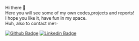 <p>Hi there 👋<br> Here you will see some of my own codes,projects and reports!<br>
I hope you like it, have fun in my space.<br>Huh, also to contact me✨ </p>


[![Github Badge](https://img.shields.io/badge/-Github-000?style=quare&labelColor=000&logo=Github&logoColor=white&link=link)](https://github.com/elifbayirr?tab=repositories) [![Linkedin Badge](https://img.shields.io/badge/LinkedIn-0077B5?style=quare&labelColor=0077B5&logo=linkedin&logoColor=white&link=link)](https://www.linkedin.com/in/elif-bayır) 


